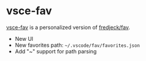 # vsce-fav

[vsce-fav](https://github.com/akynazh/vsce-fav) is a personalized version of [fredjeck/fav](https://github.com/fredjeck/fav).

- New UI
- New favorites path: `~/.vscode/fav/favorites.json`
- Add "~" support for path parsing
